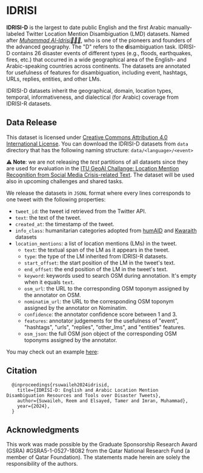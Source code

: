 # IDRISI
**IDRISI-D** is the largest to date public English and the first Arabic manually-labeled Twitter Location Mention Disambiguation (LMD) datasets. Named after [_Muhammad Al-Idrisi👳🏻‍♂️_](https://en.wikipedia.org/wiki/Muhammad_al-Idrisi), who is one of the pioneers and founders of the advanced geography. The "D" refers to the **d**isambiguation task. IDRISI-D contains 26 disaster events of different types (e.g., floods, earthquakes, fires, etc.) that occurred in a wide geographical area of the English- and Arabic-speaking countries across continents. 
The datasets are annotated for usefulness of features for disambiguation, including event, hashtags, URLs, replies, entities, and other LMs.

IDRISI-D datasets inherit the geographical, domain, location types, temporal, informativeness, and dialectical (for Arabic) coverage from IDRISI-R datasets. 

## Data Release
This dataset is licensed under [Creative Commons Attribution 4.0 International License](https://creativecommons.org/licenses/by/4.0/legalcode).
You can download the IDRISI-D datasets from `data` directory that has the following naming structure: `data/<language>/<event>`

**⚠️ Note**: we are not releasing the _test_ partitions of all datasets since they are used for evaluation in the [ITU GeoAI Challange: Location Mention Recognition from Social Media Crisis-related Text](https://geoaichallenge.aiforgood.itu.int/match/matchitem/64). The dataset will be used also in upcoming challenges and shared tasks. 

We release the datasets in `JSONL` format where every lines corresponds to one tweet with the following properties: 

- `tweet_id`: the tweet id retrieved from the Twitter API. 
- `text`: the text of the tweet.
- `created_at`: the timestamp of the tweet.
- `info_class`: humanitarian categories adopted from [humAID]( https://crisisnlp.qcri.org/humaid_dataset) and [Kwaraith]( https://github.com/alaa-a-a/kawarith) datasets
- `location_mentions`: a list of location mentions (LMs) in the tweet.
	- `text`: the textual span of the LM as it appears in the tweet.
	- `type`: the type of the LM inherited from IDRISI-R datasets.
	- `start_offset`: the start position of the LM in the tweet's text.
	- `end_offset`: the end position of the LM in the tweet's text.
	- `keyword`: keywords used to search OSM during annotation. It's empty when it equals `text`.
	- `osm_url`: the URL to the corresponding OSM toponym assigned by the annotator on OSM.
	- `nominatim_url`: the URL to the corresponding OSM toponym assigned by the annotator on Nominatim.
	- `confidence`: the annotator confidence score between 1 and 3.
	- `features`: annotator judgements for the usefulness of "event", "hashtags", "urls", "replies", "other_lms", and "entities" features.
	- `osm_json`: the full OSM json object of the corresponding OSM toponyms assigned by the annotator.

You may check out an example [here](https://jsoneditoronline.org/#left=cloud.f32a352fa45c4bb2843e490ff3830505):


  
## Citation
```
  @inproceedings{rsuwaileh2024idrisid,
    title={IDRISI-D: English and Arabic Location Mention Disambiguation Resources and Tools over Disaster Tweets},
    author={Suwaileh, Reem and Elsayed, Tamer and Imran, Muhammad},
    year={2024},
  }
```
  
## Acknowledgments
This work was made possible by the Graduate Sponsorship Research Award (GSRA) #GSRA5-1-0527-18082 from the Qatar National Research Fund (a member of Qatar Foundation). The statements made herein are solely the responsibility of the authors.
